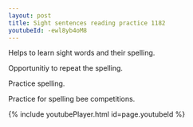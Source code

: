 ```yaml
---
layout: post
title: Sight sentences reading practice 1182
youtubeId: -ewl8yb4oM8
---
```

 
 
Helps to learn sight words and their spelling.

Opportunitiy to repeat the spelling. 

Practice spelling. 
 
Practice for spelling bee competitions. 
 
{% include youtubePlayer.html id=page.youtubeId %}
 
 
